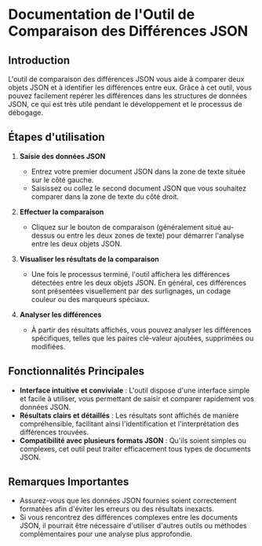 # Documentation de l'Outil de Comparaison des Différences JSON

## Introduction

L'outil de comparaison des différences JSON vous aide à comparer deux objets JSON et à identifier les différences entre eux. Grâce à cet outil, vous pouvez facilement repérer les différences dans les structures de données JSON, ce qui est très utile pendant le développement et le processus de débogage.

## Étapes d'utilisation

1. **Saisie des données JSON**
   - Entrez votre premier document JSON dans la zone de texte située sur le côté gauche.
   - Saisissez ou collez le second document JSON que vous souhaitez comparer dans la zone de texte du côté droit.

2. **Effectuer la comparaison**
   - Cliquez sur le bouton de comparaison (généralement situé au-dessus ou entre les deux zones de texte) pour démarrer l'analyse entre les deux objets JSON.

3. **Visualiser les résultats de la comparaison**
   - Une fois le processus terminé, l'outil affichera les différences détectées entre les deux objets JSON. En général, ces différences sont présentées visuellement par des surlignages, un codage couleur ou des marqueurs spéciaux.

4. **Analyser les différences**
   - À partir des résultats affichés, vous pouvez analyser les différences spécifiques, telles que les paires clé-valeur ajoutées, supprimées ou modifiées.

## Fonctionnalités Principales

- **Interface intuitive et conviviale** : L'outil dispose d'une interface simple et facile à utiliser, vous permettant de saisir et comparer rapidement vos données JSON.
- **Résultats clairs et détaillés** : Les résultats sont affichés de manière compréhensible, facilitant ainsi l'identification et l'interprétation des différences trouvées.
- **Compatibilité avec plusieurs formats JSON** : Qu'ils soient simples ou complexes, cet outil peut traiter efficacement tous types de documents JSON.

## Remarques Importantes

- Assurez-vous que les données JSON fournies soient correctement formatées afin d'éviter les erreurs ou des résultats inexacts.
- Si vous rencontrez des différences complexes entre les documents JSON, il pourrait être nécessaire d'utiliser d'autres outils ou méthodes complémentaires pour une analyse plus approfondie.